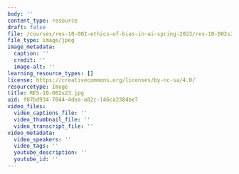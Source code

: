 ```yaml
---
body: ''
content_type: resource
draft: false
file: /courses/res-10-002-ethics-of-bias-in-ai-spring-2023/res-10-002s23.jpg
file_type: image/jpeg
image_metadata:
  caption: ''
  credit: ''
  image-alt: ''
learning_resource_types: []
license: https://creativecommons.org/licenses/by-nc-sa/4.0/
resourcetype: Image
title: RES-10-002s23.jpg
uid: f07bd934-7044-4dea-a82c-146ca2384be7
video_files:
  video_captions_file: ''
  video_thumbnail_file: ''
  video_transcript_file: ''
video_metadata:
  video_speakers: ''
  video_tags: ''
  youtube_description: ''
  youtube_id: ''
---
```

